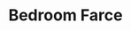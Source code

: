 ---
layout: productions
title: Bedroom Farce
year: 2005)
image_credit: 
image_alt:
image_caption:
category: play
details:
    Title: Bedroom Farce (play) - wiki
    Theatre: Limelight Theatre
    Playwright: Alan Ayckbourn - wiki
cast: 
    Delia: 
    Ernest: 
    Malcolm: 
    Kate: 
    Jan: 
    Nick: 
    Susannah: 
    Trevor: 
crew:
    Director: Michael Lipp
---